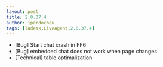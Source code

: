 ```yaml
---
layout: post
title: 2.0.37.4
author: jperdochqu
tags: [ladesk,LiveAgent,2.0.37.4]
---
```


- [Bug] Start chat crash in FF6
- [Bug] embedded chat does not work when page changes
- [Technical] table optimalization
